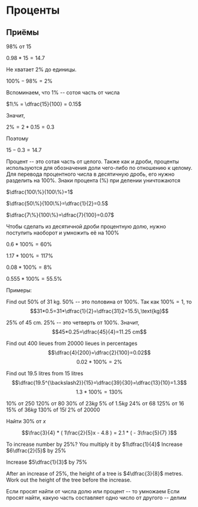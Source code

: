 # Проценты

## Приёмы

$98\%$ от $15$

$0.98 * 15 = 14.7$

Не хватает 2\% до единицы.

$100\% - 98\% = 2\%$

Вспоминаем, что 1\% -- сотоя часть от числа

$1\% = \dfrac{15}{100} = 0.15$

Значит,

$2\% = 2 * 0.15 = 0.3$

Поэтому

$15 - 0.3 = 14.7$

Процент -- это сотая часть от целого. Также как и дроби, проценты используются для обозначения доли чего-либо по отношению к целому. Для перевода процентного числа в десятичную дробь, его нужно разделить на $100\%$. Знаки процента ($\%$) при делении уничтожаются

$\dfrac{100\%}{100\%}=1$

$\dfrac{50\%}{100\%}=\dfrac{1}{2}=0.5$

$\dfrac{7\%}{100\%}=\dfrac{7}{100}=0.07$

Чтобы сделать из десятичной дроби процентную долю, нужно поступить наоборот и умножить её на $100\%$

$0.6*100\%=60\%$

$1.17*100\%=117\%$

$0.08*100\%=8\%$

$0.555*100\%=55.5\%$

Примеры:

Find out $50\%$ of $31$ kg. $50\%$ -- это половина от $100\%$. Так как $100\%=1$, то
$$31*0.5=31*\dfrac{1}{2}=\dfrac{31}2=15.5\,\text{kg}$$

$25\%$ of $45$ cm. $25\%$ -- это четверть от $100\%$. Значит,
$$45*0.25=\dfrac{45}{4}=11.25 cm$$

Find out $400$ lieues from $20000$ lieues in percentages
$$\dfrac{4}{200}=\dfrac{2}{100}=0.02$$
$$0.02*100\%=2\%$$

Find out $19.5$ litres from $15$ litres
$$\dfrac{19.5^{\backslash2}}{15}=\dfrac{39}{30}=\dfrac{13}{10}=1.3$$
$$1.3*100\%=130\%$$

$10\%$ от $250$
$120\%$ от $80$
$30\%$ of $23kg$
$5\%$ of $1.5kg$
$24\%$ от $68$
$125\%$ от $16$
$15\%$ of $36kg$
$130\%$ of $15l$
$2\%$ of $20000$

Найти $30\%$ от $x$

$$\frac{3}{4} * ( 1\frac{2}{5}x - 4.8 ) = 2.1 * ( - 3\frac{5}{7} )$$

To increase number by $25\%$? You multiply it by $1\dfrac{1}{4}$
Increase $6\dfrac{2}{5}$ by $25\%$

Increase $5\dfrac{1}{3}$ by $75\%$

After an increase of $25\%$, the height of a tree is $4\dfrac{3}{8}$ metres. Work out the height of the tree before the increase.

Если просят найти от числа долю или процент -- то умножаем
Если просят найти, какую часть составляет одно число от другого -- делим
